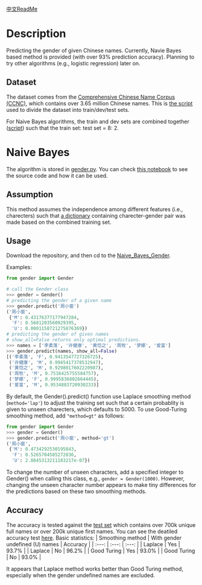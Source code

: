 [中文ReadMe](https://github.com/jaaack-wang/gender-predicator/blob/main/README_ch.md)
# Description
Predicting the gender of given Chinese names. Currently, Navie Bayes based method is provided (with over 93% prediction accuracy). 
Planning to try other algorithms (e.g., logistic regression) later on.

## Dataset
The dataset comes from the [Comprehensive Chinese Name Corpus (CCNC)](https://github.com/jaaack-wang/ccnc), which contains 
over 3.65 million Chinese names. This is [the script](https://github.com/jaaack-wang/gender-predicator/blob/main/Naive_Bayes_Gender/train_dev_test_split.ipynb)
used to divide the dataset into train/dev/test sets. 

For Naive Bayes algorithms, the train and dev sets are combined together 
([script](https://github.com/jaaack-wang/gender-predicator/blob/main/Naive_Bayes_Gender/char_gender_pair_converter.ipynb)) 
such that the train set: test set = 8: 2. 

# Naive Bayes 
The algorithm is stored in [gender.py](https://github.com/jaaack-wang/gender-predicator/blob/main/Naive_Bayes_Gender/gender.py). You can 
check [this notebook](https://github.com/jaaack-wang/gender-predicator/blob/main/Naive_Bayes_Gender/gender.ipynb) to see the source code and 
how it can be used. 

## Assumption
This method assumes the independence among different features (i.e., charecters) such that 
[a dictionary](https://github.com/jaaack-wang/gender-predicator/blob/main/Naive_Bayes_Gender/data/dict4Gender.json) 
containing charecter-gender pair was made based on the combined training set. 

## Usage
Download the repository, and then cd to the [Naive_Bayes_Gender](https://github.com/jaaack-wang/gender-predicator/tree/main/Naive_Bayes_Gender).

Examples:
```python
from gender import Gender

# call the Gender class
>>> gender = Gender()
# predicting the gender of a given name
>>> gender.predict('周小窗')
('周小窗',
 {'M': 0.43176377177947284,
  'F': 0.5681203560929395,
  'U': 0.0001158721275876369})
# predicting the gender of given names
# show_all=False returns only optimal predictions. 
>>> names = ['李柔落', '许健康', '黄恺之', '周牧', '梦娜', '爱富']
>>> gender.predict(names, show_all=False)
[('李柔落', 'F', 0.9413547727326725),
 ('许健康', 'M', 0.9945417378532947),
 ('黄恺之', 'M', 0.9298017602220987),
 ('周牧', 'M', 0.7516425755584757),
 ('梦娜', 'F', 0.9995836802664445),
 ('爱富', 'M', 0.9534883720930233)]
```
By default, the Gender().predict() function use Laplace smoothing method (`method='lap'`) to adjust the training set such that a certain 
probablity is given to unseen charecters, which defaults to 5000. To use Good-Turing smoothing method, add `"method=gt"` as follows:
```python
from gender import Gender
>>> gender = Gender()
>>> gender.predict('周小窗', method='gt')
('周小窗',
 {'M': 0.4734292530195843,
  'F': 0.5265704585272836,
  'U': 2.8845313211183217e-07})
```
To change the number of unseen characters, add a specified integer to Gender() when calling this class, e.g., `gender = Gender(1000)`. 
However, changing the unseen character number appears to make tiny differences for the predictions based on these two smoothing methods. 

## Accuracy
The accuracy is tested against the [test set](https://github.com/jaaack-wang/gender-predicator/blob/main/Naive_Bayes_Gender/data/test_ds.txt) 
which contains over 700k unique full names or over 200k unique first names. You can see the deatiled accuracy test 
[here](https://github.com/jaaack-wang/gender-predicator/blob/main/Naive_Bayes_Gender/test.ipynb). Basic statistics:
| Smoothing method | With gender undefined (U) names | Accuracy |
| :---: | :---: | :---: |
| Laplace | Yes | 93.7% |
| Laplace | No | 96.2% |
| Good Turing | Yes | 93.0% |
| Good Turing  | No | 93.0% |

It appears that Laplace method works better than Good Turing method, especially when the gender undefined names are excluded. 
